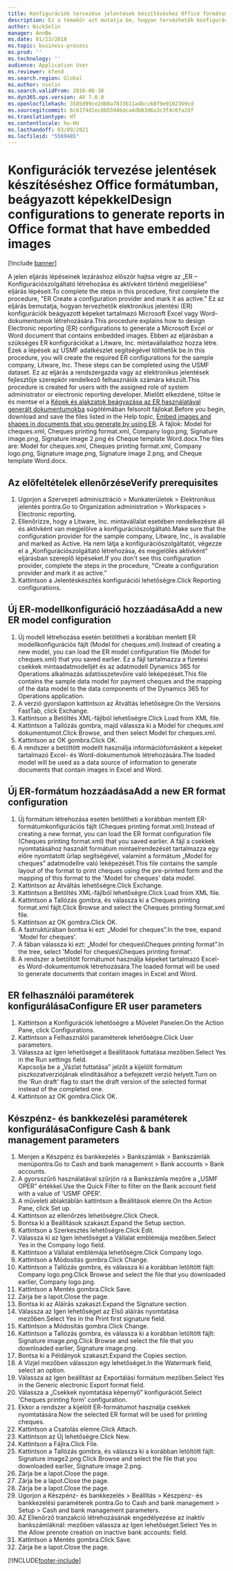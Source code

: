 ```yaml
---
title: Konfigurációk tervezése jelentések készítéséshez Office formátumban, beágyazott képekkel
description: Ez a témakör azt mutatja be, hogyan tervezhetők konfigurációk beágyazott képeket tartalmazó Excel- és Word-formátumú elektronikus dokumentumok létrehozására.
author: NickSelin
manager: AnnBe
ms.date: 01/23/2018
ms.topic: business-process
ms.prod: ''
ms.technology: ''
audience: Application User
ms.reviewer: kfend
ms.search.region: Global
ms.author: nselin
ms.search.validFrom: 2016-06-30
ms.dyn365.ops.version: AX 7.0.0
ms.openlocfilehash: 3585d99ce2db8a7833b11a4bcc68f9e91023b9cd
ms.sourcegitcommit: 6cb174d1ec8b55946dca4db03d6a3c3f4c6fa2df
ms.translationtype: HT
ms.contentlocale: hu-HU
ms.lasthandoff: 03/09/2021
ms.locfileid: "5569485"
---
```

# <a name="design-configurations-to-generate-reports-in-office-format-that-have-embedded-images"></a><span data-ttu-id="58701-103">Konfigurációk tervezése jelentések készítéséshez Office formátumban, beágyazott képekkel</span><span class="sxs-lookup"><span data-stu-id="58701-103">Design configurations to generate reports in Office format that have embedded images</span></span>

[!include [banner](../../includes/banner.md)]

<span data-ttu-id="58701-104">A jelen eljárás lépéseinek lezáráshoz először hajtsa végre az „ER – Konfigurációszolgáltató létrehozása és aktívként történő megjelölése” eljárás lépéseit.</span><span class="sxs-lookup"><span data-stu-id="58701-104">To complete the steps in this procedure, first complete the procedure, "ER Create a configuration provider and mark it as active."</span></span> <span data-ttu-id="58701-105">Ez az eljárás bemutatja, hogyan tervezhetők elektronikus jelentési (ER) konfigurációk beágyazott képeket tartalmazó Microsoft Excel vagy Word-dokumentumok létrehozására.</span><span class="sxs-lookup"><span data-stu-id="58701-105">This procedure explains how to design Electronic reporting (ER) configurations to generate a Microsoft Excel or Word document that contains embedded images.</span></span> <span data-ttu-id="58701-106">Ebben az eljárásban a szükséges ER konfigurációkat a Litware, Inc. mintavállalathoz hozza létre. Ezek a lépések az USMF adatkészlet segítségével tölthetők be.</span><span class="sxs-lookup"><span data-stu-id="58701-106">In this procedure, you will create the required ER configurations for the sample company, Litware, Inc. These steps can be completed using the USMF dataset.</span></span> <span data-ttu-id="58701-107">Ez az eljárás a rendszergazda vagy az elektronikus jelentések fejlesztője szerepkör rendelkező felhasználók számára készült.</span><span class="sxs-lookup"><span data-stu-id="58701-107">This procedure is created for users with the assigned role of system administrator or electronic reporting developer.</span></span> <span data-ttu-id="58701-108">Mielőtt elkezdené, töltse le és mentse el a [Képek és alakzatok beágyazása az ER használatával generált dokumentumokba](../electronic-reporting-embed-images-shapes.md) súgótémában felsorolt fájlokat.</span><span class="sxs-lookup"><span data-stu-id="58701-108">Before you begin, download and save the files listed in the Help topic, [Embed images and shapes in documents that you generate by using ER](../electronic-reporting-embed-images-shapes.md).</span></span> <span data-ttu-id="58701-109">A fájlok: Model for cheques.xml, Cheques printing format.xml, Company logo.png, Signature image.png, Signature image 2.png és Cheque template Word.docx.</span><span class="sxs-lookup"><span data-stu-id="58701-109">The files are: Model for cheques.xml, Cheques printing format.xml, Company logo.png, Signature image.png, Signature image 2.png, and Cheque template Word.docx.</span></span>

## <a name="verify-prerequisites"></a><span data-ttu-id="58701-110">Az előfeltételek ellenőrzése</span><span class="sxs-lookup"><span data-stu-id="58701-110">Verify prerequisites</span></span>  
 1. <span data-ttu-id="58701-111">Ugorjon a Szervezeti adminisztráció > Munkaterületek > Elektronikus jelentés pontra.</span><span class="sxs-lookup"><span data-stu-id="58701-111">Go to Organization administration > Workspaces > Electronic reporting.</span></span>  
 2. <span data-ttu-id="58701-112">Ellenőrizze, hogy a Litware, Inc. mintavállalat esetében rendelkezésre áll és aktívként van megjelölve a konfigurációszolgáltató.</span><span class="sxs-lookup"><span data-stu-id="58701-112">Make sure that the configuration provider for the sample company, Litware, Inc., is available and marked as Active.</span></span> <span data-ttu-id="58701-113">Ha nem látja a konfigurációszolgáltatót, végezze el a „Konfigurációszolgáltató létrehozása, és megjelölés aktívként” eljárásban szereplő lépéseket.</span><span class="sxs-lookup"><span data-stu-id="58701-113">If you don't see this configuration provider, complete the steps in the procedure, "Create a configuration provider and mark it as active."</span></span>   
 3. <span data-ttu-id="58701-114">Kattintson a Jelentéskészítés konfigurációi lehetőségre.</span><span class="sxs-lookup"><span data-stu-id="58701-114">Click Reporting configurations.</span></span>  
 
## <a name="add-a-new-er-model-configuration"></a><span data-ttu-id="58701-115">Új ER-modellkonfiguráció hozzáadása</span><span class="sxs-lookup"><span data-stu-id="58701-115">Add a new ER model configuration</span></span>  
 1. <span data-ttu-id="58701-116">Új modell létrehozása esetén betöltheti a korábban mentett ER modellkonfigurációs fájlt (Model for cheques.xml).</span><span class="sxs-lookup"><span data-stu-id="58701-116">Instead of creating a new model, you can load the ER model configuration file (Model for cheques.xml) that you saved earlier.</span></span> <span data-ttu-id="58701-117">Ez a fájl tartalmazza a fizetési csekkek mintaadatmodelljét és az adatmodell Dynamics 365 for Operations alkalmazás adatösszetevőire való leképezését.</span><span class="sxs-lookup"><span data-stu-id="58701-117">This file contains the sample data model for payment cheques and the mapping of the data model to the data components of the Dynamics 365 for Operations application.</span></span>   
 2. <span data-ttu-id="58701-118">A verzió gyorslapon kattintson az Átváltás lehetőségre.</span><span class="sxs-lookup"><span data-stu-id="58701-118">On the Versions FastTab, click Exchange.</span></span>   
 3. <span data-ttu-id="58701-119">Kattintson a Betöltés XML-fájlból lehetőségre.</span><span class="sxs-lookup"><span data-stu-id="58701-119">Click Load from XML file.</span></span>  
 4. <span data-ttu-id="58701-120">Kattintson a Tallózás gombra, majd válassza ki a Model for cheques.xml dokumentumot.</span><span class="sxs-lookup"><span data-stu-id="58701-120">Click Browse, and then select Model for cheques.xml.</span></span>   
 5. <span data-ttu-id="58701-121">Kattintson az OK gombra.</span><span class="sxs-lookup"><span data-stu-id="58701-121">Click OK.</span></span>  
 6. <span data-ttu-id="58701-122">A rendszer a betöltött modellt használja információforrásként a képeket tartalmazó Excel- és Word-dokumentumok létrehozására.</span><span class="sxs-lookup"><span data-stu-id="58701-122">The loaded model will be used as a data source of information to generate documents that contain images in Excel and Word.</span></span>  

## <a name="add-a-new-er-format-configuration"></a><span data-ttu-id="58701-123">Új ER-formátum hozzáadása</span><span class="sxs-lookup"><span data-stu-id="58701-123">Add a new ER format configuration</span></span>  
 1. <span data-ttu-id="58701-124">Új formátum létrehozása esetén betöltheti a korábban mentett ER-formátumkonfigurációs fájlt (Cheques printing format.xml).</span><span class="sxs-lookup"><span data-stu-id="58701-124">Instead of creating a new format, you can load the ER format configuration file (Cheques printing format.xml) that you saved earlier.</span></span> <span data-ttu-id="58701-125">A fájl a csekkek nyomtatásához használt formátum mintaelrendezését tartalmazza egy előre nyomtatott űrlap segítségével, valamint a formátum „Model for cheques” adatmodellre való leképezését.</span><span class="sxs-lookup"><span data-stu-id="58701-125">This file contains the sample layout of the format to print cheques using the pre-printed form and the mapping of this format to the 'Model for cheques' data model.</span></span>   
 2. <span data-ttu-id="58701-126">Kattintson az Átváltás lehetőségre.</span><span class="sxs-lookup"><span data-stu-id="58701-126">Click Exchange.</span></span>  
 3. <span data-ttu-id="58701-127">Kattintson a Betöltés XML-fájlból lehetőségre.</span><span class="sxs-lookup"><span data-stu-id="58701-127">Click Load from XML file.</span></span>  
 4. <span data-ttu-id="58701-128">Kattintson a Tallózás gombra, és válassza ki a Cheques printing format.xml fájlt.</span><span class="sxs-lookup"><span data-stu-id="58701-128">Click Browse and select the Cheques printing format.xml file.</span></span>   
 5. <span data-ttu-id="58701-129">Kattintson az OK gombra.</span><span class="sxs-lookup"><span data-stu-id="58701-129">Click OK.</span></span>  
 6. <span data-ttu-id="58701-130">A fastruktúrában bontsa ki ezt: „Model for cheques”.</span><span class="sxs-lookup"><span data-stu-id="58701-130">In the tree, expand 'Model for cheques'.</span></span>  
 7. <span data-ttu-id="58701-131">A fában válassza ki ezt: „Model for cheques\Cheques printing format”.</span><span class="sxs-lookup"><span data-stu-id="58701-131">In the tree, select 'Model for cheques\Cheques printing format'.</span></span>  
 8. <span data-ttu-id="58701-132">A rendszer a betöltött formátumot használja képeket tartalmazó Excel- és Word-dokumentumok létrehozására.</span><span class="sxs-lookup"><span data-stu-id="58701-132">The loaded format will be used to generate documents that contain images in Excel and Word.</span></span>   

## <a name="configure-er-user-parameters"></a><span data-ttu-id="58701-133">ER felhasználói paraméterek konfigurálása</span><span class="sxs-lookup"><span data-stu-id="58701-133">Configure ER user parameters</span></span>  
 1. <span data-ttu-id="58701-134">Kattintson a Konfigurációk lehetőségre a Művelet Panelen.</span><span class="sxs-lookup"><span data-stu-id="58701-134">On the Action Pane, click Configurations.</span></span>  
 2. <span data-ttu-id="58701-135">Kattintson a Felhasználói paraméterek lehetőségre.</span><span class="sxs-lookup"><span data-stu-id="58701-135">Click User parameters.</span></span>  
 3. <span data-ttu-id="58701-136">Válassza az Igen lehetőséget a Beállítások futtatása mezőben.</span><span class="sxs-lookup"><span data-stu-id="58701-136">Select Yes in the Run settings field.</span></span>  
  <span data-ttu-id="58701-137">Kapcsolja be a „Vázlat futtatása” jelzőt a kijelölt formátum piszkozatverziójának elindításához a befejezett verzió helyett.</span><span class="sxs-lookup"><span data-stu-id="58701-137">Turn on the 'Run draft' flag to start the draft version of the selected format instead of the completed one.</span></span>  
 4. <span data-ttu-id="58701-138">Kattintson az OK gombra.</span><span class="sxs-lookup"><span data-stu-id="58701-138">Click OK.</span></span>  

## <a name="configure-cash--bank-management-parameters"></a><span data-ttu-id="58701-139">Készpénz- és bankkezelési paraméterek konfigurálása</span><span class="sxs-lookup"><span data-stu-id="58701-139">Configure Cash & bank management parameters</span></span>  
 1. <span data-ttu-id="58701-140">Menjen a Készpénz és bankkezelés > Bankszámlák > Bankszámlák menüpontra.</span><span class="sxs-lookup"><span data-stu-id="58701-140">Go to Cash and bank management > Bank accounts > Bank accounts.</span></span>  
 2. <span data-ttu-id="58701-141">A gyorsszűrő használatával szűrjön rá a Bankszámla mezőre a „USMF OPER” értékkel.</span><span class="sxs-lookup"><span data-stu-id="58701-141">Use the Quick Filter to filter on the Bank account field with a value of 'USMF OPER'.</span></span>  
 3. <span data-ttu-id="58701-142">A műveleti ablaktáblán kattintson a Beállítások elemre.</span><span class="sxs-lookup"><span data-stu-id="58701-142">On the Action Pane, click Set up.</span></span>  
 4. <span data-ttu-id="58701-143">Kattintson az ellenőrzés lehetőségre.</span><span class="sxs-lookup"><span data-stu-id="58701-143">Click Check.</span></span>  
 5. <span data-ttu-id="58701-144">Bontsa ki a Beállítások szakaszt.</span><span class="sxs-lookup"><span data-stu-id="58701-144">Expand the Setup section.</span></span>  
 6. <span data-ttu-id="58701-145">Kattintson a Szerkesztés lehetőségre.</span><span class="sxs-lookup"><span data-stu-id="58701-145">Click Edit.</span></span>  
 7. <span data-ttu-id="58701-146">Válassza ki az Igen lehetőséget a Vállalat emblémája mezőben.</span><span class="sxs-lookup"><span data-stu-id="58701-146">Select Yes in the Company logo field.</span></span>  
 8. <span data-ttu-id="58701-147">Kattintson a Vállalat emblémája lehetőségre.</span><span class="sxs-lookup"><span data-stu-id="58701-147">Click Company logo.</span></span>  
 9. <span data-ttu-id="58701-148">Kattintson a Módosítás gombra.</span><span class="sxs-lookup"><span data-stu-id="58701-148">Click Change.</span></span>  
 10. <span data-ttu-id="58701-149">Kattintson a Tallózás gombra, és válassza ki a korábban letöltött fájlt: Company logo.png.</span><span class="sxs-lookup"><span data-stu-id="58701-149">Click Browse and select the file that you downloaded earlier, Company logo.png.</span></span>   
 11. <span data-ttu-id="58701-150">Kattintson a Mentés gombra.</span><span class="sxs-lookup"><span data-stu-id="58701-150">Click Save.</span></span>  
 12. <span data-ttu-id="58701-151">Zárja be a lapot.</span><span class="sxs-lookup"><span data-stu-id="58701-151">Close the page.</span></span>  
 13. <span data-ttu-id="58701-152">Bontsa ki az Aláírás szakaszt.</span><span class="sxs-lookup"><span data-stu-id="58701-152">Expand the Signature section.</span></span>  
 14. <span data-ttu-id="58701-153">Válassza az Igen lehetőséget az Első aláírás nyomtatása mezőben.</span><span class="sxs-lookup"><span data-stu-id="58701-153">Select Yes in the Print first signature field.</span></span>  
 15. <span data-ttu-id="58701-154">Kattintson a Módosítás gombra.</span><span class="sxs-lookup"><span data-stu-id="58701-154">Click Change.</span></span>  
 16. <span data-ttu-id="58701-155">Kattintson a Tallózás gombra, és válassza ki a korábban letöltött fájlt: Signature image.png.</span><span class="sxs-lookup"><span data-stu-id="58701-155">Click Browse and select the file that you downloaded earlier, Signature image.png.</span></span>   
 17. <span data-ttu-id="58701-156">Bontsa ki a Példányok szakaszt.</span><span class="sxs-lookup"><span data-stu-id="58701-156">Expand the Copies section.</span></span>  
 18. <span data-ttu-id="58701-157">A Vízjel mezőben válasszon egy lehetőséget.</span><span class="sxs-lookup"><span data-stu-id="58701-157">In the Watermark field, select an option.</span></span>  
 19. <span data-ttu-id="58701-158">Válassza az Igen beállítást az Exportálási formátum mezőben.</span><span class="sxs-lookup"><span data-stu-id="58701-158">Select Yes in the Generic electronic Export format field.</span></span>  
 20. <span data-ttu-id="58701-159">Válassza a „Csekkek nyomtatása képernyő” konfigurációt.</span><span class="sxs-lookup"><span data-stu-id="58701-159">Select 'Cheques printing form' configuration.</span></span>  
 21. <span data-ttu-id="58701-160">Ekkor a rendszer a kijelölt ER-formátumot használja csekkek nyomtatására.</span><span class="sxs-lookup"><span data-stu-id="58701-160">Now the selected ER format will be used for printing cheques.</span></span>  
 22. <span data-ttu-id="58701-161">Kattintson a Csatolás elemre.</span><span class="sxs-lookup"><span data-stu-id="58701-161">Click Attach.</span></span>  
 23. <span data-ttu-id="58701-162">Kattintson az Új lehetőségre.</span><span class="sxs-lookup"><span data-stu-id="58701-162">Click New.</span></span>  
 24. <span data-ttu-id="58701-163">Kattintson a Fájlra.</span><span class="sxs-lookup"><span data-stu-id="58701-163">Click File.</span></span>  
 25. <span data-ttu-id="58701-164">Kattintson a Tallózás gombra, és válassza ki a korábban letöltött fájlt: Signature image2.png.</span><span class="sxs-lookup"><span data-stu-id="58701-164">Click Browse and select the file that you downloaded earlier, Signature image 2.png.</span></span>   
 26. <span data-ttu-id="58701-165">Zárja be a lapot.</span><span class="sxs-lookup"><span data-stu-id="58701-165">Close the page.</span></span>  
 27. <span data-ttu-id="58701-166">Zárja be a lapot.</span><span class="sxs-lookup"><span data-stu-id="58701-166">Close the page.</span></span>  
 28. <span data-ttu-id="58701-167">Zárja be a lapot.</span><span class="sxs-lookup"><span data-stu-id="58701-167">Close the page.</span></span>  
 29. <span data-ttu-id="58701-168">Ugorjon a Készpénz- és bankkezelés > Beállítás > Készpénz- és bankkezelési paraméterek pontra.</span><span class="sxs-lookup"><span data-stu-id="58701-168">Go to Cash and bank management > Setup > Cash and bank management parameters.</span></span>  
 30. <span data-ttu-id="58701-169">AZ Ellenőrző tranzakció létrehozásának engedélyezése az inaktív bankszámláknál: mezőben válassza az Igen lehetőséget.</span><span class="sxs-lookup"><span data-stu-id="58701-169">Select Yes in the Allow prenote creation on inactive bank accounts: field.</span></span>  
 31. <span data-ttu-id="58701-170">Kattintson a Mentés gombra.</span><span class="sxs-lookup"><span data-stu-id="58701-170">Click Save.</span></span>  
 32. <span data-ttu-id="58701-171">Zárja be a lapot.</span><span class="sxs-lookup"><span data-stu-id="58701-171">Close the page.</span></span>  


[!INCLUDE[footer-include](../../../../includes/footer-banner.md)]